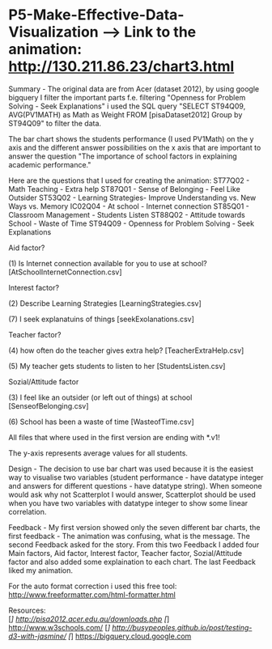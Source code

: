 # P5-Make-Effective-Data-Visualization --> Link to the animation: http://130.211.86.23/chart3.html

Summary - The original data are from Acer (dataset 2012), by using google bigquery I filter the important parts f.e. filtering "Openness for Problem Solving - Seek Explanations" i used the SQL query
"SELECT ST94Q09, AVG(PV1MATH) as Math as Weight FROM [pisaDataset2012] Group by ST94Q09" to filter the data.

The bar chart shows the students performance (I used PV1Math) on the y axis and the different answer possibilities on the x axis that are important to answer the question "The importance of school factors in explaining academic performance."

Here are the questions that I used for creating the animation:
ST77Q02 - Math Teaching - Extra help
ST87Q01 - Sense of Belonging - Feel Like Outsider
ST53Q02 - Learning Strategies- Improve Understanding vs. New Ways vs. Memory
IC02Q04 - At school - Internet connection
ST85Q01 - Classroom Management - Students Listen
ST88Q02 - Attitude towards School - Waste of Time
ST94Q09 - Openness for Problem Solving - Seek Explanations


Aid factor?

(1) Is Internet connection available for you to use at school?
    [AtSchoolInternetConnection.csv]

Interest factor?

(2) Describe Learning Strategies
    [LearningStrategies.csv]

(7) I seek explanatuins of things
    [seekExolanations.csv]

Teacher factor?

(4) how often do the teacher gives extra help?
    [TeacherExtraHelp.csv]

(5) My teacher gets students to listen to her
    [StudentsListen.csv]


Sozial/Attitude factor

(3) I feel like an outsider (or left out of things) at school
    [SenseofBelonging.csv]

(6) School has been a waste of time
    [WasteofTime.csv]

All files that where used in the first version are ending with *.v1!

The y-axis represents average values for all students.

Design - The decision to use bar chart was used because it is the easiest way to visualise two variables (student performance - have datatype integer and answers for different questions - have datatype string). When someone would ask why not Scatterplot I would answer, Scatterplot should be used when you have two variables with datatype integer to show some linear correlation. 

Feedback - My first version showed only the seven different bar charts, the first feedback - The animation was confusing, what is the message. The second Feedback asked for the story. 
From this two Feedback I added four Main factors, Aid factor, Interest factor, Teacher factor, Sozial/Attitude factor and also added some explaination to each chart. The last Feedback liked my animation.

For the auto format correction i used this free tool:
http://www.freeformatter.com/html-formatter.html

Resources:  
[*] http://pisa2012.acer.edu.au/downloads.php
[*] http://www.w3schools.com/
[*] http://busypeoples.github.io/post/testing-d3-with-jasmine/
[*] https://bigquery.cloud.google.com
